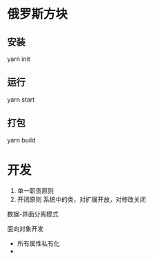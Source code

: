 # 俄罗斯方块

## 安装

yarn init

## 运行

yarn start

## 打包

yarn build


# 开发

1. 单一职责原则
2. 开闭原则     系统中的类，对扩展开放，对修改关闭

数据-界面分离模式

面向对象开发
- 所有属性私有化
- 
